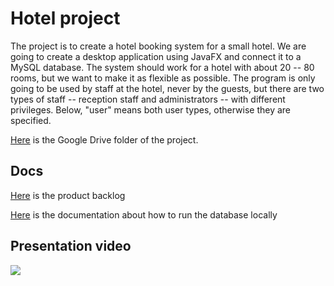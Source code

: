# Hotel project

The project is to create a hotel booking system for a small hotel. We are going to create a desktop application using JavaFX and connect it to a MySQL database. The system should work for a hotel with about 20 -- 80 rooms, but we want to make it as flexible as possible. The program is only going to be used by staff at the hotel, never by the guests, but there are two types of staff -- reception staff and administrators -- with different privileges. Below, "user" means both user types, otherwise they are specified.


[Here](https://drive.google.com/drive/folders/1jjKa-MgC11YnpiRkm4TeZzNHd1bDR4w1?usp=sharing) is the Google Drive folder of the project.

## Docs

[Here](./docs/PRODUCT_BACKLOG.md) is the product backlog

[Here](./mysql/README.md) is the documentation about how to run the database locally


## Presentation video

[![](https://img.youtube.com/vi/1qv8eVaBc-4/0.jpg)](https://www.youtube.com/watch?v=1qv8eVaBc-4 "Group Helium app presentation")

